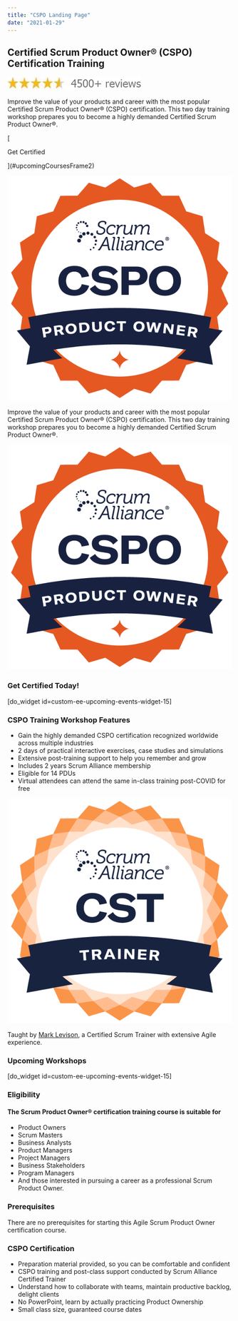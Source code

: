 ```yaml
---
title: "CSPO Landing Page"
date: "2021-01-29"
---
```


## Certified Scrum Product Owner® (CSPO) Certification Training

![](images/ratings.jpg.webp)

Improve the value of your products and career with the most popular Certified Scrum Product Owner® (CSPO) certification. This two day training workshop prepares you to become a highly demanded Certified Scrum Product Owner®.

[

Get Certified

](#upcomingCoursesFrame2)

![Certified ScrumMaster Scrum Alliance seal](images/sa-cspo-600.png)

Improve the value of your products and career with the most popular Certified Scrum Product Owner® (CSPO) certification. This two day training workshop prepares you to become a highly demanded Certified Scrum Product Owner®.

![Certified ScrumMaster Scrum Alliance seal](images/sa-cspo-600.png)

### Get Certified Today!

\[do\_widget id=custom-ee-upcoming-events-widget-15\]

### CSPO Training Workshop Features

- Gain the highly demanded CSPO certification recognized worldwide across multiple industries
- 2 days of practical interactive exercises, case studies and simulations
- Extensive post-training support to help you remember and grow
- Includes 2 years Scrum Alliance membership
- Eligible for 14 PDUs
- Virtual attendees can attend the same in-class training post-COVID for free

![Certified ScrumMaster Scrum Alliance seal](images/Scrum-Alliance-seal-cst-600x600-1.png)

Taught by [Mark Levison](https://www.scrumalliance.org/community/profile/mlevison), a Certified Scrum Trainer with extensive Agile experience.

### Upcoming Workshops

\[do\_widget id=custom-ee-upcoming-events-widget-15\]

### Eligibility

#### The Scrum Product Owner® certification training course is suitable for

- Product Owners
- Scrum Masters
- Business Analysts
- Product Managers
- Project Managers
- Business Stakeholders
- Program Managers
- And those interested in pursuing a career as a professional Scrum Product Owner.

### Prerequisites

There are no prerequisites for starting this Agile Scrum Product Owner certification course.

### CSPO Certification

- Preparation material provided, so you can be comfortable and confident
- CSPO training and post-class support conducted by Scrum Alliance Certified Trainer
- Understand how to collaborate with teams, maintain productive backlog, delight clients
- No PowerPoint, learn by actually practicing Product Ownership
- Small class size, guaranteed course dates
